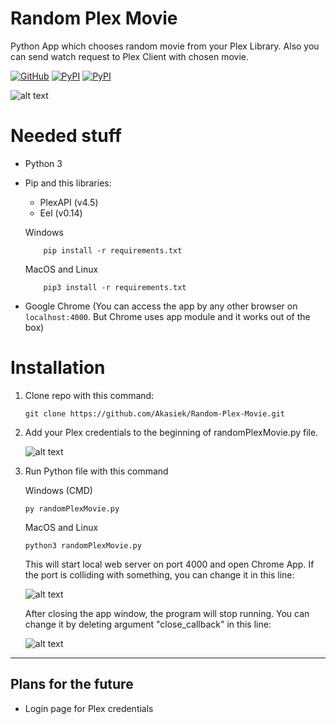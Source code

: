 # Random Plex Movie
Python App which chooses random movie from your Plex Library. Also you can send watch request to Plex Client with chosen movie.

[![GitHub](https://img.shields.io/github/license/Akasiek/random-plex-movie?style=flat-square)](https://github.com/Akasiek/random-plex-movie/blob/main/LICENSE)
[![PyPI](https://img.shields.io/pypi/v/PlexAPI?label=PlexAPI&style=flat-square)](https://pypi.org/project/PlexAPI/4.5.2/)
[![PyPI](https://img.shields.io/pypi/v/Eel?label=Eel&style=flat-square)](https://pypi.org/project/Eel/)

![alt text](https://i.imgur.com/CKplHDk.jpg "Example")

# Needed stuff

- Python 3
- Pip and this libraries:

    - PlexAPI (v4.5)
    - Eel (v0.14)

    Windows 
    ```
        pip install -r requirements.txt
    ```

    MacOS and Linux
    ```
        pip3 install -r requirements.txt
    ```

- Google Chrome (You can access the app by any other browser on `localhost:4000`. But Chrome uses app module and it works out of the box)

# Installation

1. Clone repo with this command:

    `git clone https://github.com/Akasiek/Random-Plex-Movie.git`

2. Add your Plex credentials to the beginning of randomPlexMovie.py file. 

    ![alt text](https://i.imgur.com/r2z2ihq.jpg "Second step of the installation")

3. Run Python file with this command

    Windows (CMD)

    `py randomPlexMovie.py`

    MacOS and Linux

    `python3 randomPlexMovie.py`

    This will start local web server on port 4000 and open Chrome App. If the port is colliding with something, you can change it in this line:

    ![alt text](https://i.imgur.com/ABLhaJh.jpg "Third step of the installation")

    After closing the app window, the program will stop running. You can change it by deleting argument "close_callback" in this line:

    ![alt text](https://i.imgur.com/kcaZZgR.jpg "Third step of the installation")

***

## Plans for the future

- Login page for Plex credentials




